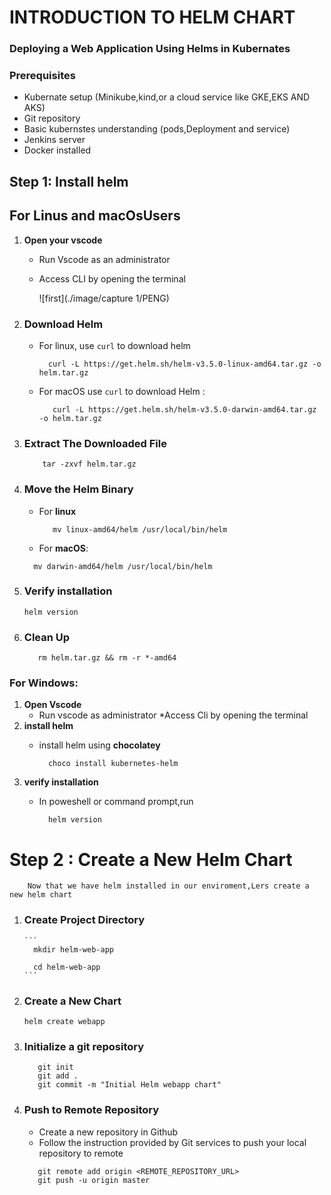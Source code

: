 # INTRODUCTION TO HELM CHART
### Deploying a Web Application Using Helms in Kubernates
### Prerequisites
* Kubernate setup (Minikube,kind,or a cloud service like GKE,EKS AND AKS)
* Git repository
* Basic kubernstes understanding (pods,Deployment and service)
* Jenkins server
* Docker installed
## Step 1: Install helm
## For Linus and macOsUsers
1. **Open your vscode**
   * Run Vscode as an administrator
   * Access CLI by opening the terminal
     
        ![first](./image/capture 1/PENG)
  
2. ### Download Helm
   
     * For linux, use `curl` to download helm

       ```
         curl -L https://get.helm.sh/helm-v3.5.0-linux-amd64.tar.gz -o helm.tar.gz
       ```

      *  For macOS use `curl` to download Helm :

          ```
             curl -L https://get.helm.sh/helm-v3.5.0-darwin-amd64.tar.gz -o helm.tar.gz
          ```

4.  ### Extract The Downloaded File

     ```
         tar -zxvf helm.tar.gz
      ```

5.  ### Move the Helm Binary
    * For **linux**

        ```
           mv linux-amd64/helm /usr/local/bin/helm 
        ```              
    
    * For **macOS**:

    ```       
      mv darwin-amd64/helm /usr/local/bin/helm
    ```                    
           
  7. ### Verify installation

        ```
        helm version
       ```    
 8. ### Clean Up

        
           rm helm.tar.gz && rm -r *-amd64
         
            
      
### For Windows:
  1. **Open Vscode**
       * Run vscode as administrator
       *Access Cli by opening the terminal
  2. **install helm**
      * install helm using **chocolatey**

        ```
          choco install kubernetes-helm
         ```
  3. **verify installation**
      * In poweshell or command prompt,run

        ```
          helm version
        ```
# Step 2 : Create a New Helm Chart    
        Now that we have helm installed in our enviroment,Lers create a new helm chart
1. ### Create Project Directory
       
       ```
         mkdir helm-web-app

         cd helm-web-app
       ```
2. ### Create a New Chart 
     
     ```
     helm create webapp
    ```
3. ### Initialize a git repository

     ```
        git init
        git add .
        git commit -m "Initial Helm webapp chart"
    ```
 4. ### Push to Remote Repository
    * Create a new repository in Github
    * Follow the instruction provided by Git services to push your local repository to remote

    ```
       git remote add origin <REMOTE_REPOSITORY_URL>
       git push -u origin master
    ```     

    
       
        
        
